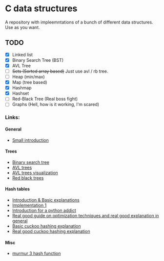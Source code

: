 # C data structures 
A repository with impleemntations of a bunch of different data structures. Use as you want.

## TODO

- [x] Linked list
- [x] Binary Search Tree (BST)
- [x] AVL Tree
- [ ] ~~Sets (Sorted array based)~~ Just use avl / rb tree. 
- [ ] Heap (min/max)
- [x] Map (tree based)
- [x] Hashmap 
- [x] Hashset
- [ ] Red-Black Tree (Real boss fight)
- [ ] Graphs (Hell, how is it working, I'm scared) 

### Links:

#### General
- [Small introduction](https://www.geeksforgeeks.org/top-data-structures-that-every-programmer-must-know/)

#### Trees
- [Binary search tree](https://www.geeksforgeeks.org/binary-search-tree-set-1-search-and-insertion/)
- [AVL trees]()
- [AVL trees visualization](https://cmps-people.ok.ubc.ca/ylucet/DS/AVLtree.html)
- [Red black trees](https://www.geeksforgeeks.org/introduction-to-red-black-tree/)

#### Hash tables
- [Introduction & Basic explanations](https://benhoyt.com/writings/hash-table-in-c/)
- [Implementation 1](https://github.com/benhoyt/ht/blob/master/ht.c)
- [Introduction for a python addict](https://theleo.zone/posts/hashmap-in-c/)
- [Real good guide on optimization techniques and real good explanation in general](https://thenumb.at/Hashtables/)
- [Basic cuckoo hashing explanation](https://www.geeksforgeeks.org/dsa/cuckoo-hashing/)
- [Real good cuckoo hashing explanation](https://cs.stanford.edu/~rishig/courses/ref/l13a.pdf)

#### Misc
- [murmur 3 hash function](https://github.com/PeterScott/murmur3)